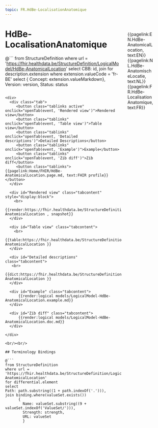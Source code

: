 ```yaml
---
topic: FR.HdBe-LocalisationAnatomique
---
```


<div style="float:right;width:85px;padding:10px;margin:10">
<p>{{pagelink:EN.HdBe-AnatomicalLocation, text:EN}}  {{pagelink:NL.HdBe-AnatomischeLocatie, text:NL}}  {{pagelink:FR.HdBe-LocalisationAnatomique, text:FR}}<p>
</div>

# HdBe-LocalisationAnatomique



@```
from StructureDefinition
where url = 'https://fhir.healthdata.be/StructureDefinition/LogicalModel/HdBe-AnatomicalLocation'
select 
CBB: id,
join for description.extension where extension.valueCode = 'fr-BE' select { Concept: extension.valueMarkdown}, 
Version: version,
Status: status
```

<div>
  <div class="tab">
     <button class="tablinks active" onclick="openTab(event, 'Rendered view')">Rendered view</button>
     <button class="tablinks" onclick="openTab(event, 'Table view')">Table view</button>
     <button class="tablinks" onclick="openTab(event, 'Detailed descriptions')">Detailed Descriptions</button>
     <button class="tablinks" onclick="openTab(event, 'Example')">Example</button>
     <button class="tablinks" onclick="openTab(event, 'Zib diff')">Zib diff</button>
     <button class="tablinks">{{pagelink:Home/FHIR/HdBe-AnatomicalLocation.page.md, text:FHIR profile}}</button>
  </div>

  <div id="Rendered view" class="tabcontent" style="display:block">
    <br>
      {{render:https://fhir.healthdata.be/StructureDefinition/LogicalModel/HdBe-AnatomicalLocation , snapshot}}
  </div>

  <div id="Table view" class="tabcontent">
    <br>
      {{table:https://fhir.healthdata.be/StructureDefinition/LogicalModel/HdBe-AnatomicalLocation }}
  </div>

  <div id="Detailed descriptions" class="tabcontent">
   <br>
      {{dict:https://fhir.healthdata.be/StructureDefinition/LogicalModel/HdBe-AnatomicalLocation }}
  </div>

  <div id="Example" class="tabcontent">
      {{render:logical models/LogicalModel-HdBe-AnatomicalLocation.example.md}}
  </div>

  <div id="Zib diff" class="tabcontent">
      {{render:logical models/LogicalModel-HdBe-AnatomicalLocation.doc.md}}
  </div>

</div>

<br/><br/> 

## Terminology Bindings

@```
from StructureDefinition
where url = 'https://fhir.healthdata.be/StructureDefinition/LogicalModel/HdBe-AnatomicalLocation'
for differential.element
select
Path: path.substring((1 + path.indexOf('.'))),
join binding.where(valueSet.exists())
      { 
        Name: valueSet.substring((9 + valueSet.indexOf('ValueSet/'))),
        Strength: strength,
        URL: valueSet
        }
```  